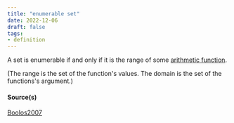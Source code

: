 ```yaml
---
title: "enumerable set"
date: 2022-12-06
draft: false
tags:
- definition
---
```


A set is enumerable if and only if it is the range of some [arithmetic function](definition/arithmetic%20function.md).

(The range is the set of the function's values.
The domain is the set of the functions's argument.)

#### Source(s)

[Boolos2007](reference/Boolos2007.md)
